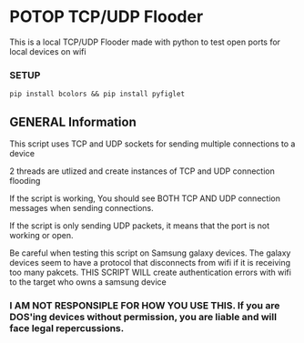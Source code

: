 # POTOP TCP/UDP Flooder

This is a local TCP/UDP Flooder made with python to test open ports for local devices on wifi

### SETUP
```
pip install bcolors && pip install pyfiglet 
```
## GENERAL Information 

This script uses TCP and UDP sockets for sending multiple connections to a device

2 threads are utlized and create instances of TCP and UDP connection flooding

If the script is working, You should see BOTH TCP AND UDP connection messages when sending connections.

If the script is only sending UDP packets, it means that the port is not working or open. 

Be careful when testing this script on Samsung galaxy devices. The galaxy devices seem to have a protocol that disconnects from wifi if it is receiving too many pakcets. THIS SCRIPT WILL create authentication errors with wifi to the target who owns a samsung device

### I AM NOT RESPONSIPLE FOR HOW YOU USE THIS. If you are DOS'ing devices without permission, you are liable and will face legal repercussions.  
